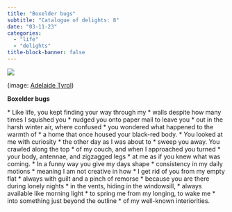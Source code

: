 ```yaml
---
title: "Boxelder bugs"
subtitle: "Catalogue of delights: 8"
date: "03-11-23"
categories:
  - "life"
  - "delights"
title-block-banner: false
---
```


![](https://substackcdn.com/image/fetch/f_auto,q_auto:good,fl_progressive:steep/https%3A%2F%2Fsubstack-post-media.s3.amazonaws.com%2Fpublic%2Fimages%2F2d1286db-f73b-4ee2-b3b1-f392215ba933_350x325.jpeg)

(image: [Adelaide Tyrol](http://adelaidetyrol.com/))

**Boxelder bugs**

<div class = "poem">
* Like life, you kept finding your way through my
* walls despite how many times I squished you
* nudged you onto paper mail to leave you
* out in the harsh winter air, where confused
* you wondered what happened to the warmth of 
* a home that once housed your black-red body. 
* You looked at me with curiosity
* the other day as I was about to 
* sweep you away. You crawled along the top
* of my couch, and when I approached you turned
* your body, antennae, and zigzagged legs
* at me as if you knew what was coming.
* In a funny way you give my days shape
* consistency in my daily motions
* meaning I am not creative in how
* I get rid of you from my empty flat
* always with guilt and a pinch of remorse
* because you are there during lonely nights
* in the vents, hiding in the windowsill,
* always available like morning light
* to spring me from my longing, to wake me
* into something just beyond the outline
* of my well-known interiorities.
</div>
